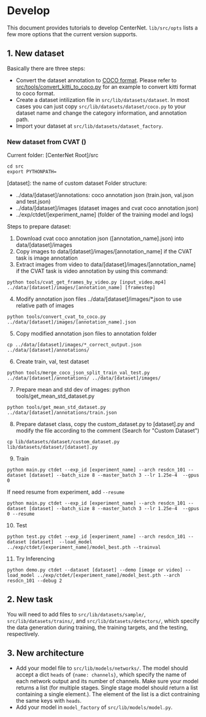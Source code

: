 # Develop

This document provides tutorials to develop CenterNet. `lib/src/opts` lists a few more options that the current version supports.

## 1. New dataset
Basically there are three steps:

- Convert the dataset annotation to [COCO format](http://cocodataset.org/#format-data). Please refer to [src/tools/convert_kitti_to_coco.py](../src/tools/convert_kitti_to_coco.py) for an example to convert kitti format to coco format.
- Create a dataset intilization file in `src/lib/datasets/dataset`. In most cases you can just copy `src/lib/datasets/dataset/coco.py` to your dataset name and change the category information, and annotation path.
- Import your dataset at `src/lib/datasets/dataset_factory`.

### New dataset from CVAT ()
Current folder: [CenterNet Root]/src

~~~
cd src
export PYTHONPATH=
~~~

[dataset]: the name of custom dataset
Folder structure:
- ../data/[dataset]/annotations: coco annotation json (train.json, val.json and test.json)
- ../data/[dataset]/images (dataset images and cvat coco annotation json)
- ../exp/ctdet/[experiment_name] (folder of the training model and logs)

Steps to prepare dataset:
1. Download cvat coco annotation json ([annotation_name].json) into data/[dataset]/images
2. Copy images to data/[dataset]/images/[annotation_name] if the CVAT task is image annotation
3. Extract images from video to data/[dataset]/images/[annotation_name] if the CVAT task is video annotation by using this command:

~~~
python tools/cvat_get_frames_by_video.py [input_video.mp4] ../data/[dataset]/images/[annotation_name] [framestep]
~~~

4. Modify annotation json files ../data/[dataset]/images/*.json to use relative path of images

~~~
python tools/convert_cvat_to_coco.py ../data/[dataset]/images/[annotation_name].json
~~~

5. Copy modified annotation json files to annotation folder

~~~
cp ../data/[dataset]/images/*_correct_output.json ../data/[dataset]/annotations/
~~~

6. Create train, val, test dataset

~~~
python tools/merge_coco_json_split_train_val_test.py ../data/[dataset]/annotations/ ../data/[dataset]/images/
~~~

7. Prepare mean and std dev of images: python tools/get_mean_std_dataset.py

~~~
python tools/get_mean_std_dataset.py ../data/[dataset]/annotations/train.json
~~~

8. Prepare dataset class, copy the custom_dataset.py to [dataset].py and modify the file according to the comment (Search for "Custom Dataset")

~~~
cp lib/datasets/dataset/custom_dataset.py lib/datasets/dataset/[dataset].py
~~~

9. Train

~~~
python main.py ctdet --exp_id [experiment_name] --arch resdcn_101 --dataset [dataset] --batch_size 8 --master_batch 3 --lr 1.25e-4  --gpus 0
~~~

If need resume from experiment, add `--resume`

~~~
python main.py ctdet --exp_id [experiment_name] --arch resdcn_101 --dataset [dataset] --batch_size 8 --master_batch 3 --lr 1.25e-4  --gpus 0 --resume
~~~

10. Test

~~~
python test.py ctdet --exp_id [experiment_name] --arch resdcn_101 --dataset [dataset]  --load_model ../exp/ctdet/[experiment_name]/model_best.pth --trainval
~~~

11. Try Inferencing

~~~
python demo.py ctdet --dataset [dataset] --demo [image or video] --load_model ../exp/ctdet/[experiment_name]/model_best.pth --arch resdcn_101 --debug 2
~~~


## 2. New task

You will need to add files to `src/lib/datasets/sample/`, `src/lib/datasets/trains/`, and `src/lib/datasets/detectors/`, which specify the data generation during training, the training targets, and the testing, respectively.

## 3. New architecture

- Add your model file to `src/lib/models/networks/`. The model should accept a dict `heads` of `{name: channels}`, which specify the name of each network output and its number of channels. Make sure your model returns a list (for multiple stages. Single stage model should return a list containing a single element.). The element of the list is a dict contraining the same keys with `heads`.
- Add your model in `model_factory` of `src/lib/models/model.py`.

